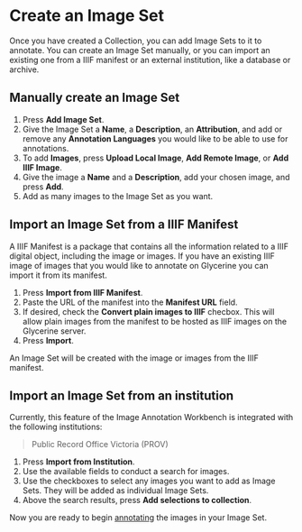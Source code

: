 # Create an Image Set

Once you have created a Collection, you can add Image Sets to it to annotate. You can create an Image Set manually, or you can import an existing one from a IIIF manifest or an external institution, like a database or archive.

## Manually create an Image Set 

1.	Press **Add Image Set**.
2.	Give the Image Set a **Name**, a **Description**, an **Attribution**, and add or remove any **Annotation Languages** you would like to be able to use for annotations.
3.	To add **Images**, press **Upload Local Image**, **Add Remote Image**, or **Add IIIF Image**.
4.	Give the image a **Name** and a **Description**, add your chosen image, and press **Add**.
5.	Add as many images to the Image Set as you want.

## Import an Image Set from a IIIF Manifest

A IIIF Manifest is a package that contains all the information related to a IIIF digital object, including the image or images. If you have an existing IIIF image of images that you would like to annotate on Glycerine you can import it from its manifest.

1. Press **Import from IIIF Manifest**.
2. Paste the URL of the manifest into the **Manifest URL** field.
3. If desired, check the **Convert plain images to IIIF** checbox. This will allow plain images from the manifest to be hosted as IIIF images on the Glycerine server.
4. Press **Import**.

An Image Set will be created with the image or images from the IIIF manifest.

## Import an Image Set from an institution

Currently, this feature of the Image Annotation Workbench is integrated with the following institutions:

> Public Record Office Victoria (PROV)

1.	Press **Import from Institution**.
2.	Use the available fields to conduct a search for images.
3.	Use the checkboxes to select any images you want to add as Image Sets. They will be added as individual Image Sets.
4.	Above the search results, press **Add selections to collection**.

Now you are ready to begin [annotating](https://systemik-solutions.github.io/image_annotation_site/4.%20Annotate%20an%20Image%20Set/Annotate%20an%20Image%20Set.html) the images in your Image Set.
